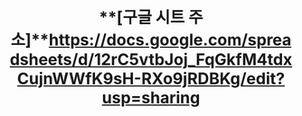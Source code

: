 # <center> **[구글 시트 주소]**https://docs.google.com/spreadsheets/d/12rC5vtbJoj_FqGkfM4tdxCujnWWfK9sH-RXo9jRDBKg/edit?usp=sharing </center>  
